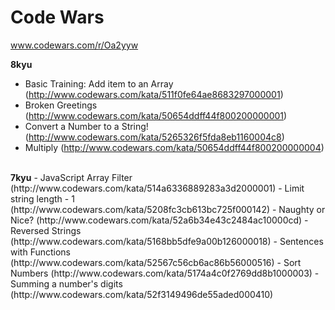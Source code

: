 Code Wars
=================================
www.codewars.com/r/Oa2yyw

<b>8kyu </b>
- Basic Training: Add item to an Array (http://www.codewars.com/kata/511f0fe64ae8683297000001)
- Broken Greetings (http://www.codewars.com/kata/50654ddff44f800200000001)
- Convert a Number to a String! (http://www.codewars.com/kata/5265326f5fda8eb1160004c8)
- Multiply (http://www.codewars.com/kata/50654ddff44f800200000004)

<br>
<b>7kyu</b>
- JavaScript Array Filter (http://www.codewars.com/kata/514a6336889283a3d2000001)
- Limit string length - 1 (http://www.codewars.com/kata/5208fc3cb613bc725f000142)
- Naughty or Nice? (http://www.codewars.com/kata/52a6b34e43c2484ac10000cd)
- Reversed Strings (http://www.codewars.com/kata/5168bb5dfe9a00b126000018)
- Sentences with Functions (http://www.codewars.com/kata/52567c56cb6ac86b56000516)
- Sort Numbers (http://www.codewars.com/kata/5174a4c0f2769dd8b1000003)
- Summing a number's digits (http://www.codewars.com/kata/52f3149496de55aded000410)
